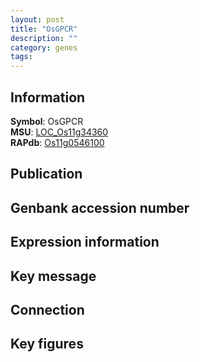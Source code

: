 ```yaml
---
layout: post
title: "OsGPCR"
description: ""
category: genes
tags: 
---
```


## Information
__Symbol__: OsGPCR  
__MSU__: [LOC_Os11g34360](http://rice.plantbiology.msu.edu/cgi-bin/ORF_infopage.cgi?orf=LOC_Os11g34360)  
__RAPdb__: [Os11g0546100](http://rapdb.dna.affrc.go.jp/viewer/gbrowse_details/irgsp1?name=Os11g0546100)  

## Publication

## Genbank accession number

## Expression information

## Key message

## Connection

## Key figures


